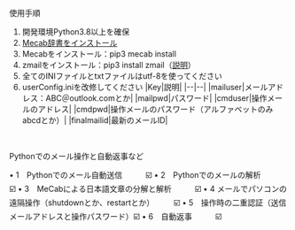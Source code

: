 ﻿使用手順

1. 開発環境Python3.8以上を確保
2. [Mecab辞書をインストール](https://github.com/ikegami-yukino/mecab/releases)
3. Mecabをインストール：pip3 mecab install
4. zmailをインストール：pip3 install zmail（[説明](https://github.com/zhangyunhao116/zmail)）
5. 全てのINIファイルとtxtファイルはutf-8を使ってください
6. userConfig.iniを改修してください
   |Key|説明|
   |--|--|
   |mailuser|メールアドレス：ABC＠outlook.comとか|
   |mailpwd|パスワード|
   |cmduser|操作メールのアドレス|
   |cmdpwd|操作メールのパスワード（アルファベットのみabcdとか）|
   |finalmailid|最新のメールID|

<br/>

Pythonでのメール操作と自動返事など

• 1　Pythonでのメール自動送信　　　☑️
 • 2　Pythonでのメールの解析　　　☑️ 
• 3　MeCabによる日本語文章の分解と解析　　　☑️
 • 4   メールでパソコンの遠隔操作（shutdownとか、restartとか）　　　☑️
 • 5　操作時の二重認証（送信メールアドレスと操作パスワード）☑️
 • 6　自動返事　　　☑️
